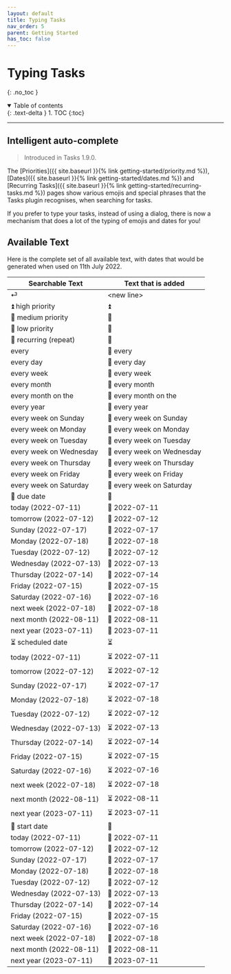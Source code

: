 ```yaml
---
layout: default
title: Typing Tasks
nav_order: 5
parent: Getting Started
has_toc: false
---
```


# Typing Tasks

{: .no_toc }

<details open markdown="block">
  <summary>
    Table of contents
  </summary>
  {: .text-delta }
1. TOC
{:toc}
</details>

---

## Intelligent auto-complete

> Introduced in Tasks 1.9.0.

The [Priorities]({{ site.baseurl }}{% link getting-started/priority.md %}), [Dates]({{ site.baseurl }}{% link getting-started/dates.md %}) and [Recurring Tasks]({{ site.baseurl }}{% link getting-started/recurring-tasks.md %}) pages show various emojis and special phrases that the Tasks plugin recognises, when searching for tasks.

If you prefer to type your tasks, instead of using a dialog, there is now a mechanism that does a
lot of the typing of emojis and dates for you!

## Available Text

Here is the complete set of all available text, with dates that would be generated when used on 11th July 2022.

| Searchable Text         | Text that is added         |
| ----------------------- | -------------------------- |
| ⏎                       | \<new line>                 |
| ⏫ high priority        | ⏫                         |
| 🔼 medium priority      | 🔼                         |
| 🔽 low priority         | 🔽                         |
| 🔁 recurring (repeat)   | 🔁                         |
| every                   | 🔁 every                   |
| every day               | 🔁 every day               |
| every week              | 🔁 every week              |
| every month             | 🔁 every month             |
| every month on the      | 🔁 every month on the      |
| every year              | 🔁 every year              |
| every week on Sunday    | 🔁 every week on Sunday    |
| every week on Monday    | 🔁 every week on Monday    |
| every week on Tuesday   | 🔁 every week on Tuesday   |
| every week on Wednesday | 🔁 every week on Wednesday |
| every week on Thursday  | 🔁 every week on Thursday  |
| every week on Friday    | 🔁 every week on Friday    |
| every week on Saturday  | 🔁 every week on Saturday  |
| 📅 due date             | 📅                         |
| today (2022-07-11)      | 📅 2022-07-11              |
| tomorrow (2022-07-12)   | 📅 2022-07-12              |
| Sunday (2022-07-17)     | 📅 2022-07-17              |
| Monday (2022-07-18)     | 📅 2022-07-18              |
| Tuesday (2022-07-12)    | 📅 2022-07-12              |
| Wednesday (2022-07-13)  | 📅 2022-07-13              |
| Thursday (2022-07-14)   | 📅 2022-07-14              |
| Friday (2022-07-15)     | 📅 2022-07-15              |
| Saturday (2022-07-16)   | 📅 2022-07-16              |
| next week (2022-07-18)  | 📅 2022-07-18              |
| next month (2022-08-11) | 📅 2022-08-11              |
| next year (2023-07-11)  | 📅 2023-07-11              |
| ⏳ scheduled date       | ⏳                         |
| today (2022-07-11)      | ⏳ 2022-07-11              |
| tomorrow (2022-07-12)   | ⏳ 2022-07-12              |
| Sunday (2022-07-17)     | ⏳ 2022-07-17              |
| Monday (2022-07-18)     | ⏳ 2022-07-18              |
| Tuesday (2022-07-12)    | ⏳ 2022-07-12              |
| Wednesday (2022-07-13)  | ⏳ 2022-07-13              |
| Thursday (2022-07-14)   | ⏳ 2022-07-14              |
| Friday (2022-07-15)     | ⏳ 2022-07-15              |
| Saturday (2022-07-16)   | ⏳ 2022-07-16              |
| next week (2022-07-18)  | ⏳ 2022-07-18              |
| next month (2022-08-11) | ⏳ 2022-08-11              |
| next year (2023-07-11)  | ⏳ 2023-07-11              |
| 🛫 start date           | 🛫                         |
| today (2022-07-11)      | 🛫 2022-07-11              |
| tomorrow (2022-07-12)   | 🛫 2022-07-12              |
| Sunday (2022-07-17)     | 🛫 2022-07-17              |
| Monday (2022-07-18)     | 🛫 2022-07-18              |
| Tuesday (2022-07-12)    | 🛫 2022-07-12              |
| Wednesday (2022-07-13)  | 🛫 2022-07-13              |
| Thursday (2022-07-14)   | 🛫 2022-07-14              |
| Friday (2022-07-15)     | 🛫 2022-07-15              |
| Saturday (2022-07-16)   | 🛫 2022-07-16              |
| next week (2022-07-18)  | 🛫 2022-07-18              |
| next month (2022-08-11) | 🛫 2022-08-11              |
| next year (2023-07-11)  | 🛫 2023-07-11              |
